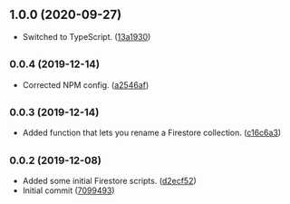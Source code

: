 ## 1.0.0 (2020-09-27)

* Switched to TypeScript. ([13a1930](https://github.com/Learnlink/firestore-toolbox/commit/13a1930))



## <small>0.0.4 (2019-12-14)</small>

* Corrected NPM config. ([a2546af](https://github.com/Learnlink/firestore-toolbox/commit/a2546af))



## <small>0.0.3 (2019-12-14)</small>

* Added function that lets you rename a Firestore collection. ([c16c6a3](https://github.com/Learnlink/firestore-toolbox/commit/c16c6a3))



## <small>0.0.2 (2019-12-08)</small>

* Added some initial Firestore scripts. ([d2ecf52](https://github.com/Learnlink/firestore-toolbox/commit/d2ecf52))
* Initial commit ([7099493](https://github.com/Learnlink/firestore-toolbox/commit/7099493))



